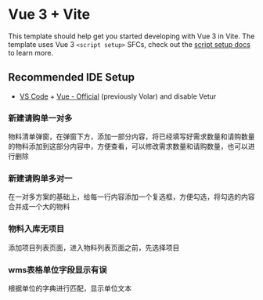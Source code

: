 # Vue 3 + Vite

This template should help get you started developing with Vue 3 in Vite. The template uses Vue 3 `<script setup>` SFCs, check out the [script setup docs](https://v3.vuejs.org/api/sfc-script-setup.html#sfc-script-setup) to learn more.

## Recommended IDE Setup

- [VS Code](https://code.visualstudio.com/) + [Vue - Official](https://marketplace.visualstudio.com/items?itemName=Vue.volar) (previously Volar) and disable Vetur

### 新建请购单一对多

物料清单弹窗，在弹窗下方，添加一部分内容，将已经填写好需求数量和请购数量的物料添加到这部分内容中，方便查看，可以修改需求数量和请购数量，也可以进行删除

### 新建请购单多对一

在一对多方案的基础上，给每一行内容添加一个复选框，方便勾选，将勾选的内容合并成一个大的物料

### 物料入库无项目

添加项目列表页面，进入物料列表页面之前，先选择项目

### wms表格单位字段显示有误

根据单位的字典进行匹配，显示单位文本
